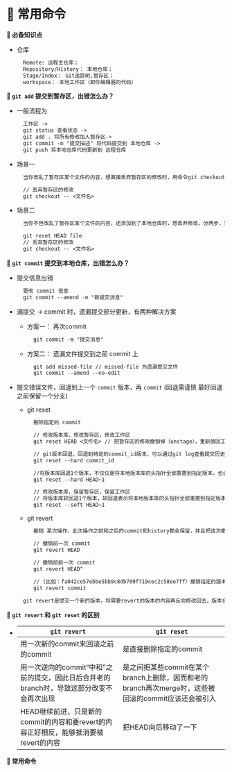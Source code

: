 # &#x1F527; 常用命令 
**&#x1F381; 必备知识点**
+ 仓库
  ```txt
    Remote: 远程主仓库；
    Repository/History： 本地仓库；
    Stage/Index： Git追踪树,暂存区；
    workspace： 本地工作区（即你编辑器的代码）
  ```

**&#x1F381; `git add` 提交到暂存区，出错怎么办？**
+ 一般流程为
  ```txt
    工作区 -> 
    git status 查看状态 -> 
    git add . 将所有修改加入暂存区-> 
    git commit -m "提交描述" 将代码提交到 本地仓库 -> 
    git push 将本地仓库代码更新到 远程仓库
  ```
+ 场景一
  ```txt
    当你改乱了暂存区某个文件的内容，想直接丢弃暂存区的修改时，用命令git checkout -- file。
  ```
  ```txt
    // 丢弃暂存区的修改
    git checkout -- <文件名>
  ```

+ 场景二
  ```txt
    当你不但改乱了暂存区某个文件的内容，还添加到了本地仓库时，想丢弃修改，分两步，第一步用命令 git reset HEAD file，就回到了场景1，第二步按场景1操作。
  ```
  ```txt
    git reset HEAD file
    // 丢弃暂存区的修改
    git checkout -- <文件名>
  ```

**&#x1F381; `git commit` 提交到本地仓库，出错怎么办？**
+ 提交信息出错
  ```txt
    更改 commit 信息
    git commit --amend -m "新提交消息"
  ```
+ 漏提交 -> commit 时，遗漏提交部分更新，有两种解决方案

  + 方案一： 再次commit
    ```txt
      git commit -m "提交消息"
    ```
  + 方案二： 遗漏文件提交到之前 commit 上
    ```txt
      git add missed-file // missed-file 为遗漏提交文件
      git commit --amend --no-edit
    ```
+ 提交错误文件，回退到上一个 `commit` 版本，再 `commit` (回退需谨慎 最好回退之前保留一个分支)
  + git reset
    ```txt
      删除指定的 commit

      // 修改版本库，修改暂存区，修改工作区
      git reset HEAD <文件名> // 把暂存区的修改撤销掉（unstage），重新放回工作区。

      // git版本回退，回退到特定的commit_id版本，可以通过git log查看提交历史，以便确定要回退到哪个版本(commit 之后的即为ID);
      git reset --hard commit_id 

      //将版本库回退1个版本，不仅仅是将本地版本库的头指针全部重置到指定版本，也会重置暂存区，并且会将工作区代码也回退到这个版本
      git reset --hard HEAD~1

      // 修改版本库，保留暂存区，保留工作区
      // 将版本库软回退1个版本，软回退表示将本地版本库的头指针全部重置到指定版本，且将这次提交之后的所有变更都移动到暂存区。
      git reset --soft HEAD~1
    ```
  + git revert
    ```txt
      撤销 某次操作，此次操作之前和之后的commit和history都会保留，并且把这次撤销作为一次最新的提交

      // 撤销前一次 commit
      git revert HEAD

      // 撤销前前一次 commit
      git revert HEAD^
      
      // (比如：fa042ce57ebbe5bb9c8db709f719cec2c58ee7ff）撤销指定的版本，撤销也会作为一次提交进行保存。
      git revert commit
    ```
  ```txt
    git revert是提交一个新的版本，将需要revert的版本的内容再反向修改回去，版本会递增，不影响之前提交的内容
  ```
**&#x1F381; `git revert` 和 `git reset` 的区别**

+ 
  `git revert` | `git reset`
  ------------ | -----------
  用一次新的commit来回滚之前的commit | 是直接删除指定的commit
  用一次逆向的commit“中和”之前的提交，因此日后合并老的branch时，导致这部分改变不会再次出现 | 是之间把某些commit在某个branch上删除，因而和老的branch再次merge时，这些被回滚的commit应该还会被引入
  HEAD继续前进，只是新的commit的内容和要revert的内容正好相反，能够抵消要被revert的内容 | 把HEAD向后移动了一下

**&#x1F381; 常用命令**